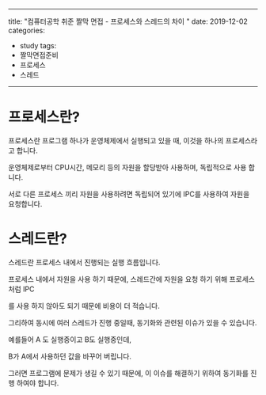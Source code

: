 


---
title: "컴퓨터공학 취준 짤막 면접 - 프로세스와 스레드의 차이 "
date: 2019-12-02
categories: 
  - study
tags: 
  - 짤막면접준비
  - 프로세스
  - 스레드
---
# 프로세스란? 

프로세스란 프로그램 하나가 운영체제에서 실행되고 있을 때, 이것을 하나의 프로세스라고 합니다. 

운영체제로부터 CPU시간, 메모리 등의 자원을 할당받아 사용하며, 독립적으로 사용 합니다. 

서로 다른 프로세스 끼리 자원을 사용하려면 독립되어 있기에 IPC를 사용하여 자원을 요청합니다.


# 스레드란?

스레드란 프로세스 내에서 진행되는 실행 흐름입니다. 

프로세스 내에서 자원을 사용 하기 때문에, 스레드간에 자원을 요청 하기 위해 프로세스처럼 IPC

를 사용 하지 않아도 되기 때문에 비용이 더 적습니다. 

그리하여 동시에 여러 스레드가 진행 중일때, 동기화와 관련된 이슈가 있을 수 있습니다. 

예를들어 A 도 실행중이고 B도 실행중인데, 

B가 A에서 사용하던 값을 바꾸어 버립니다. 

그러면 프로그램에 문제가 생길 수 있기 때문에, 이 이슈를 해결하기 위하여 동기화를 진행 하여야 합니다.

